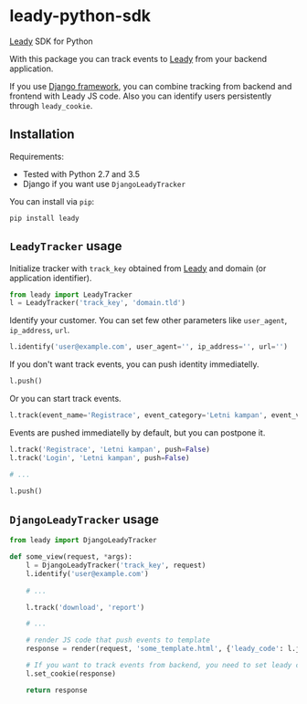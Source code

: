 # leady-python-sdk

[Leady](https://leady.cz) SDK for Python

With this package you can track events to [Leady](https://leady.cz) 
from your backend application. 

If you use [Django framework](https://www.djangoproject.com), 
you can combine tracking from backend and frontend with Leady JS code.
Also you can identify users persistently through `leady_cookie`.

## Installation

Requirements:

 * Tested with Python 2.7 and 3.5
 * Django if you want use `DjangoLeadyTracker`

You can install via `pip`:

```shell
pip install leady
```

## `LeadyTracker` usage

Initialize tracker with `track_key` obtained from [Leady](http://leady.cz) and domain (or application identifier).

```python
from leady import LeadyTracker
l = LeadyTracker('track_key', 'domain.tld')
```

Identify your customer. You can set few other parameters like `user_agent`,
`ip_address`, `url`.

```python
l.identify('user@example.com', user_agent='', ip_address='', url='')
```

If you don't want track events, you can push identity immediatelly.

```python
l.push()
```

Or you can start track events.

```python
l.track(event_name='Registrace', event_category='Letni kampan', event_value=1000)
```

Events are pushed immediatelly by default, but you can postpone it.

```python
l.track('Registrace', 'Letni kampan', push=False)
l.track('Login', 'Letni kampan', push=False)

# ...

l.push()
```

## `DjangoLeadyTracker` usage

```python
from leady import DjangoLeadyTracker

def some_view(request, *args):
    l = DjangoLeadyTracker('track_key', request)    
    l.identify('user@example.com')
    
    # ...

    l.track('download', 'report')

    # ...

    # render JS code that push events to template
    response = render(request, 'some_template.html', {'leady_code': l.js_code(), 'foo' : 'bar', })

    # If you want to track events from backend, you need to set leady cookie
    l.set_cookie(response)

    return response
```

